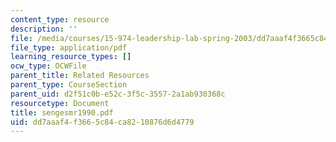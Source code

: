```yaml
---
content_type: resource
description: ''
file: /media/courses/15-974-leadership-lab-spring-2003/dd7aaaf4f3665c84ca8210876d6d4779_sengesmr1990.pdf
file_type: application/pdf
learning_resource_types: []
ocw_type: OCWFile
parent_title: Related Resources
parent_type: CourseSection
parent_uid: d2f51c0b-e52c-3f5c-3557-2a1ab930368c
resourcetype: Document
title: sengesmr1990.pdf
uid: dd7aaaf4-f366-5c84-ca82-10876d6d4779
---
```

